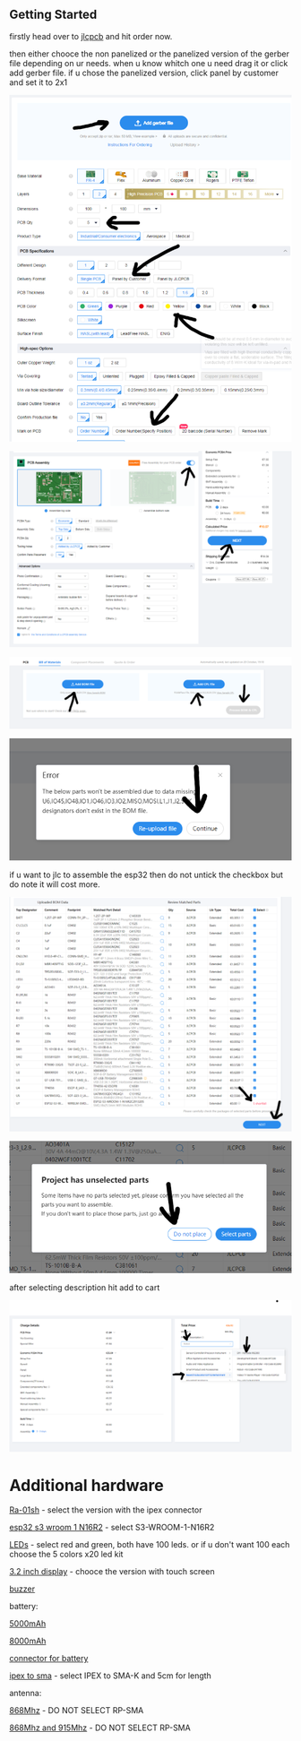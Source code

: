 ## Getting Started

firstly head over to [jlcpcb](https://jlcpcb.com) and hit order now.

then either chooce the non panelized or the panelized version of the gerber file depending on ur needs.
when u know whitch one u need drag it or click add gerber file.
if u chose the panelized version, click panel by customer and set it to 2x1

![starting1](/Images/Guide_images/starting1.png)

![starting2](/Images/Guide_images/starting2.png)

![starting3](/Images/Guide_images/starting3.png)

![starting4](/Images/Guide_images/starting4.png)

if u want to jlc to assemble the esp32 then do not untick the checkbox but do note it will cost more.

![starting5](/Images/Guide_images/starting5.png)

![starting6](/Images/Guide_images/starting6.png)

after selecting description hit add to cart

![starting7](/Images/Guide_images/starting7.png)

# Additional hardware

[Ra-01sh](https://vi.aliexpress.com/item/1005002561194884.html) - select the version with the ipex connector

[esp32 s3 wroom 1 N16R2](https://vi.aliexpress.com/item/1005005230800143.html) - select S3-WROOM-1-N16R2

[LEDs](https://vi.aliexpress.com/item/1005006205983912.html) - select red and green, both have 100 leds. or if u don't want 100 each choose the 5 colors x20 led kit

[3.2 inch display](https://vi.aliexpress.com/item/1005006258575617.html) - chooce the version with touch screen

[buzzer](https://vi.aliexpress.com/item/1005006260328559.html)

battery:

[5000mAh](https://vi.aliexpress.com/item/1005005216499731.html)

[8000mAh](https://vi.aliexpress.com/item/1005004423785699.html)

[connector for battery](https://vi.aliexpress.com/item/1005006623049916.html)

[ipex to sma](https://vi.aliexpress.com/item/4000848776660.html) - select IPEX to SMA-K and 5cm for length

antenna:

[868Mhz](https://vi.aliexpress.com/item/32972870968.html) - DO NOT SELECT RP-SMA

[868Mhz and 915Mhz](https://vi.aliexpress.com/item/1005004607615001.html) - DO NOT SELECT RP-SMA
